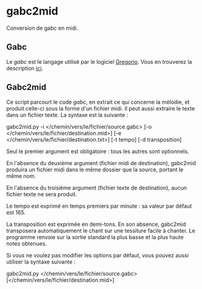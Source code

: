 gabc2mid
========

Conversion de gabc en midi.

Gabc
----

Le *gabc* est le langage utilisé par le logiciel [Gregorio](http://home.gna.org/gregorio/). Vous en trouverez la description [ici](http://home.gna.org/gregorio/gabc/).

Gabc2mid
--------

Ce script parcourt le code *gabc*, en extrait ce qui concerne la mélodie, et produit celle-ci sous la forme d'un fichier midi. Il peut aussi extraire le texte dans un fichier texte. La syntaxe est la suivante :

gabc2mid.py -i \</chemin/vers/le/fichier/source.gabc\> [-o \</chemin/vers/le/fichier/destination.mid\>] [-e \</chemin/vers/le/fichier/destination.txt\>] [-t tempo] [-d transposition]

Seul le premier argument est obligatoire : tous les autres sont optionnels.

En l'absence du deuxième argument (fichier midi de destination), gabc2mid produira un fichier midi dans le même dossier que la source, portant le même nom.

En l'absence du troisième argument (fichier texte de destination), aucun fichier texte ne sera produit.

Le tempo est exprimé en temps premiers par minute : sa valeur par défaut est 165.

La transposition est exprimée en demi-tons. En son absence, gabc2mid transposera automatiquement le chant sur une tessiture facile à chanter. Le programme renvoie sur la sortie standard la plus basse et la plus haute notes obtenues.

Si vous ne voulez pas modifier les options par défaut, vous pouvez aussi utiliser la syntaxe suivante :

gabc2mid.py \</chemin/vers/le/fichier/source.gabc\> [\</chemin/vers/le/fichier/destination.mid\>]
